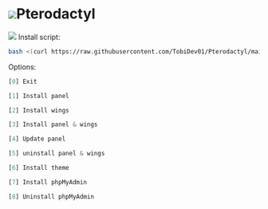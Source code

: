 # ![](https://cdn.discordapp.com/attachments/833023359817220169/1018069492770820146/Pterodactyl.png)Pterodactyl

![](https://cdn.discordapp.com/attachments/833023359817220169/1018084512112066651/Bash-.png) Install script:
```sh
bash <(curl https://raw.githubusercontent.com/TobiDev01/Pterodactyl/main/pterodactyl.sh)
```

Options:
```js
[0] Exit

[1] Install panel

[2] Install wings

[3] Install panel & wings

[4] Update panel

[5] uninstall panel & wings

[6] Install theme

[7] Install phpMyAdmin

[8] Uninstall phpMyAdmin
```